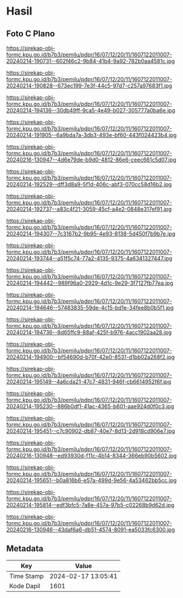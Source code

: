 # Hasil

## Foto C Plano

https://sirekap-obj-formc.kpu.go.id/b7b3/pemilu/pdpr/16/07/12/20/11/1607122011007-20240214-190731--602f46c2-9b84-41b4-9a92-782b0aa4581c.jpg

https://sirekap-obj-formc.kpu.go.id/b7b3/pemilu/pdpr/16/07/12/20/11/1607122011007-20240214-190828--673ec199-7e3f-44c5-97d7-c257a97683f1.jpg

https://sirekap-obj-formc.kpu.go.id/b7b3/pemilu/pdpr/16/07/12/20/11/1607122011007-20240214-194136--30db49ff-9ca5-4e49-b027-305777a0ba6e.jpg

https://sirekap-obj-formc.kpu.go.id/b7b3/pemilu/pdpr/16/07/12/20/11/1607122011007-20240214-191905--6a9bda7a-3db3-493e-bf60-443f024423b4.jpg

https://sirekap-obj-formc.kpu.go.id/b7b3/pemilu/pdpr/16/07/12/20/11/1607122011007-20240216-130947--4d6e79de-b9d0-4812-86e6-ceec661c5d07.jpg

https://sirekap-obj-formc.kpu.go.id/b7b3/pemilu/pdpr/16/07/12/20/11/1607122011007-20240214-192529--dff3d8a9-5f1d-406c-abf3-070cc58d16b2.jpg

https://sirekap-obj-formc.kpu.go.id/b7b3/pemilu/pdpr/16/07/12/20/11/1607122011007-20240214-192737--a83c4f21-3059-45cf-a4e2-0848e317ef91.jpg

https://sirekap-obj-formc.kpu.go.id/b7b3/pemilu/pdpr/16/07/12/20/11/1607122011007-20240214-194307--7c3167b2-9b95-4e93-8138-5d450f7b9b7e.jpg

https://sirekap-obj-formc.kpu.go.id/b7b3/pemilu/pdpr/16/07/12/20/11/1607122011007-20240214-193744--a51f5c74-77a2-4135-9375-4a6341327447.jpg

https://sirekap-obj-formc.kpu.go.id/b7b3/pemilu/pdpr/16/07/12/20/11/1607122011007-20240214-194442--989f96a0-2929-4d1c-9e29-3f7127fb77ea.jpg

https://sirekap-obj-formc.kpu.go.id/b7b3/pemilu/pdpr/16/07/12/20/11/1607122011007-20240214-194646--57483835-59de-4c15-bd1e-34fee8b0b5f1.jpg

https://sirekap-obj-formc.kpu.go.id/b7b3/pemilu/pdpr/16/07/12/20/11/1607122011007-20240214-194736--8d65ffc9-88af-425f-b976-4acc1902aa28.jpg

https://sirekap-obj-formc.kpu.go.id/b7b3/pemilu/pdpr/16/07/12/20/11/1607122011007-20240214-194900--bf54690d-b70f-42e0-8531-d1bb02a268f2.jpg

https://sirekap-obj-formc.kpu.go.id/b7b3/pemilu/pdpr/16/07/12/20/11/1607122011007-20240214-195149--4a6cda21-47c7-4831-946f-cb6614952f6f.jpg

https://sirekap-obj-formc.kpu.go.id/b7b3/pemilu/pdpr/16/07/12/20/11/1607122011007-20240214-195230--886b0df1-41ac-4365-b601-aae924d0f0c3.jpg

https://sirekap-obj-formc.kpu.go.id/b7b3/pemilu/pdpr/16/07/12/20/11/1607122011007-20240214-195451--c7c90902-db87-40e7-8d13-2d918cd906e7.jpg

https://sirekap-obj-formc.kpu.go.id/b7b3/pemilu/pdpr/16/07/12/20/11/1607122011007-20240216-130948--ed93930d-f11c-4b14-8344-366eb90b5602.jpg

https://sirekap-obj-formc.kpu.go.id/b7b3/pemilu/pdpr/16/07/12/20/11/1607122011007-20240214-195651--b0a816b6-e57a-499d-9e56-4a53462bb5cc.jpg

https://sirekap-obj-formc.kpu.go.id/b7b3/pemilu/pdpr/16/07/12/20/11/1607122011007-20240214-195814--edf3bfc5-7a8e-457a-97b5-c02268b9d62d.jpg

https://sirekap-obj-formc.kpu.go.id/b7b3/pemilu/pdpr/16/07/12/20/11/1607122011007-20240216-130946--43daf6a6-db51-4574-8091-ea5033fc6300.jpg


## Metadata

| Key        | Value               |
| ---------- | ------------------- |
| Time Stamp | 2024-02-17 13:05:41 |
| Kode Dapil | 1601                |



